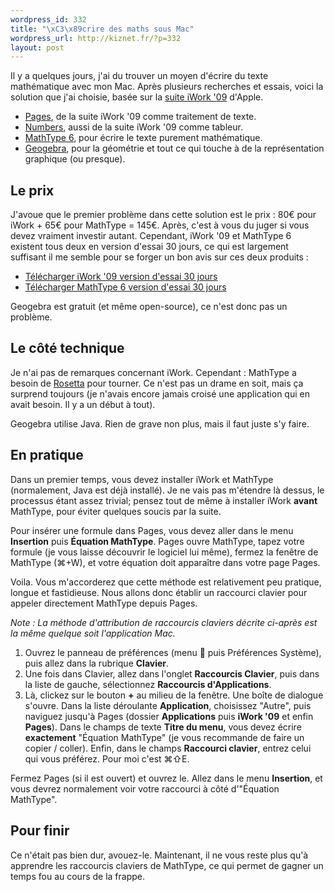 ```yaml
--- 
wordpress_id: 332
title: "\xC3\x89crire des maths sous Mac"
wordpress_url: http://kiznet.fr/?p=332
layout: post
---
```


Il y a quelques jours, j'ai du trouver un moyen d'écrire du texte mathématique
avec mon Mac. Après plusieurs recherches et essais, voici la solution que j'ai
choisie, basée sur la [suite iWork '09](http://www.apple.com/fr/iwork/)
d'Apple.

- [Pages](http://www.apple.com/fr/iwork/pages/), de la suite iWork '09 comme
  traitement de texte.
- [Numbers](http://www.apple.com/fr/iwork/numbers/), aussi de la suite iWork
  '09 comme tableur.
- [MathType 6](http://www.dessci.com/en/products/mathtype/), pour écrire le
  texte purement mathématique.
- [Geogebra](http://www.geogebra.org/cms/index.php?lang=fr), pour la géométrie
  et tout ce qui touche à de la représentation graphique (ou presque).

## Le prix

J'avoue que le premier problème dans cette solution est le prix : 80€ pour
iWork + 65€ pour MathType = 145€. Après, c'est à vous du juger si vous devez
vraiment investir autant. Cependant, iWork '09 et MathType 6 existent tous deux
en version d'essai 30 jours, ce qui est largement suffisant il me semble pour
se forger un bon avis sur ces deux produits :

- [Télécharger iWork '09 version d'essai 30 jours](http://www.apple.com/fr/iwork/download-trial/)
- [Télécharger MathType 6 version d'essai 30 jours](http://www.dessci.com/en/products/mathtype/trial.asp?src=linkBox)

Geogebra est gratuit (et même open-source), ce n'est donc pas un problème.

## Le côté technique

Je n'ai pas de remarques concernant iWork. Cependant : MathType a besoin de
[Rosetta](http://www.apple.com/fr/rosetta/) pour tourner. Ce n'est pas un drame
en soit, mais ça surprend toujours (je n'avais encore jamais croisé une
application qui en avait besoin. Il y a un début à tout).

Geogebra utilise Java. Rien de grave non plus, mais il faut juste s'y faire.

## En pratique

Dans un premier temps, vous devez installer iWork et MathType (normalement,
Java est déjà installé). Je ne vais pas m'étendre là dessus, le processus étant
assez trivial; pensez tout de même à installer iWork **avant** MathType, pour
éviter quelques soucis par la suite.

Pour insérer une formule dans Pages, vous devez aller dans le menu
**Insertion** puis **Équation MathType**. Pages ouvre MathType, tapez votre
formule (je vous laisse découvrir le logiciel lui même), fermez la fenêtre de
MathType (⌘+W), et votre équation doit apparaître dans votre page Pages.

Voila. Vous m'accorderez que cette méthode est relativement peu pratique,
longue et fastidieuse. Nous allons donc établir un raccourci clavier pour
appeler directement MathType depuis Pages.

*Note : La méthode d'attribution de raccourcis claviers décrite ci-après est la
même quelque soit l'application Mac.*

1. Ouvrez le panneau de préférences (menu  puis Préférences Système), puis
   allez dans la rubrique **Clavier**.
2. Une fois dans Clavier, allez dans l'onglet **Raccourcis Clavier**, puis dans
   la liste de gauche, sélectionnez **Raccourcis d'Applications**.
3. Là, clickez sur le bouton **+** au milieu de la fenêtre. Une boîte de
   dialogue s'ouvre. Dans la liste déroulante **Application**, choisissez
   "Autre", puis naviguez jusqu'à Pages (dossier **Applications** puis **iWork
   '09** et enfin **Pages**). Dans le champs de texte **Titre du menu**, vous
   devez écrire **exactement** "Équation MathType" (je vous recommande de faire
   un copier / coller). Enfin, dans le champs **Raccourci clavier**, entrez
   celui qui vous préférez. Pour moi c'est ⌘⇧E.

Fermez Pages (si il est ouvert) et ouvrez le. Allez dans le menu **Insertion**,
et vous devrez normalement voir votre raccourci à côté d'"Équation MathType".

## Pour finir

Ce n'était pas bien dur, avouez-le. Maintenant, il ne vous reste plus qu'à
apprendre les raccourcis claviers de MathType, ce qui permet de gagner un temps
fou au cours de la frappe.

